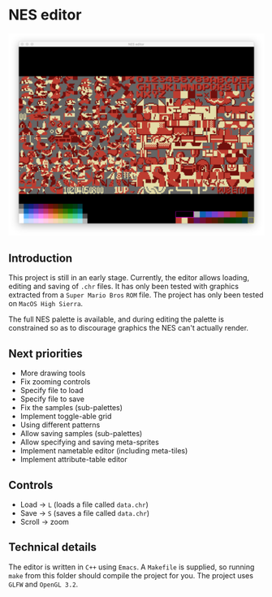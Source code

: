 # NES editor

![Screenshot of the editor](/screenshot.png?raw=true)

## Introduction
This project is still in an early stage. Currently, the editor allows loading, editing and saving of `.chr` files. It has only been tested with graphics extracted from a `Super Mario Bros` `ROM` file. The project has only been tested on `MacOS High Sierra`.

The full NES palette is available, and during editing the palette is constrained so as to discourage graphics the NES can't actually render.

## Next priorities

* More drawing tools
* Fix zooming controls
* Specify file to load
* Specify file to save
* Fix the samples (sub-palettes)
* Implement toggle-able grid
* Using different patterns
* Allow saving samples (sub-palettes)
* Allow specifying and saving meta-sprites
* Implement nametable editor (including meta-tiles)
* Implement attribute-table editor

## Controls

* Load -> `L` (loads a file called `data.chr`)
* Save -> `S` (saves a file called `data.chr`)
* Scroll -> zoom

## Technical details
The editor is written in `C++` using `Emacs`. A `Makefile` is supplied, so running `make` from this folder should compile the project for you. The project uses `GLFW` and `OpenGL 3.2`.
